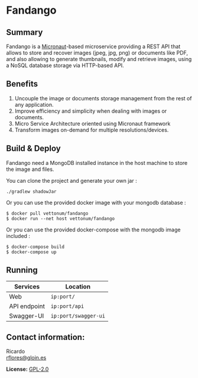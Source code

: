 # Fandango

## Summary 
  
Fandango is a [Micronaut](http://micronaut.io/)-based microservice providing a REST API that allows to store and recover images (jpeg, jpg, png) or documents like PDF, and also allowing to generate thumbnails, modify and retrieve images, using a NoSQL database storage via HTTP-based API.  
 
## Benefits 
  
1. Uncouple the image or documents storage management from the rest of any application.  
2. Improve efficiency and simplicity when dealing with images or documents.  
3. Micro Service Architecture oriented using Micronaut framework
4. Transform images on-demand for multiple resolutions/devices.

## Build & Deploy 

Fandango need a MongoDB installed instance in the host machine to store the image and files.

You can clone the project and generate your own jar :

```console
./gradlew shadowJar
```

Or you can use the provided docker image with your mongodb database :

```console
$ docker pull vettonum/fandango
$ docker run --net host vettonum/fandango
```

Or you can use the provided docker-compose with the mongodb image included :

```console
$ docker-compose build
$ docker-compose up
```
## Running

| Services      | Location              |
| ------------- |-----------------------|
| Web           | `ip:port/`            |
| API endpoint  | `ip:port/api`         |
| Swagger-UI    | `ip:port/swagger-ui`  |


## **Contact information:**  
Ricardo  
rflores@gloin.es  

**License:** [GPL-2.0](https://www.gnu.org/licenses/old-licenses/gpl-2.0.html)
